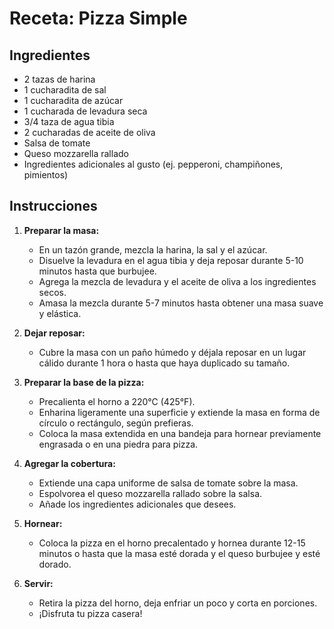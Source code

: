 # Receta: Pizza Simple

## Ingredientes
- 2 tazas de harina
- 1 cucharadita de sal
- 1 cucharadita de azúcar
- 1 cucharada de levadura seca
- 3/4 taza de agua tibia
- 2 cucharadas de aceite de oliva
- Salsa de tomate
- Queso mozzarella rallado
- Ingredientes adicionales al gusto (ej. pepperoni, champiñones, pimientos)

## Instrucciones

1. **Preparar la masa:**
    - En un tazón grande, mezcla la harina, la sal y el azúcar.
    - Disuelve la levadura en el agua tibia y deja reposar durante 5-10 minutos hasta que burbujee.
    - Agrega la mezcla de levadura y el aceite de oliva a los ingredientes secos.
    - Amasa la mezcla durante 5-7 minutos hasta obtener una masa suave y elástica.

2. **Dejar reposar:**
    - Cubre la masa con un paño húmedo y déjala reposar en un lugar cálido durante 1 hora o hasta que haya duplicado su tamaño.

3. **Preparar la base de la pizza:**
    - Precalienta el horno a 220°C (425°F).
    - Enharina ligeramente una superficie y extiende la masa en forma de círculo o rectángulo, según prefieras.
    - Coloca la masa extendida en una bandeja para hornear previamente engrasada o en una piedra para pizza.

4. **Agregar la cobertura:**
    - Extiende una capa uniforme de salsa de tomate sobre la masa.
    - Espolvorea el queso mozzarella rallado sobre la salsa.
    - Añade los ingredientes adicionales que desees.

5. **Hornear:**
    - Coloca la pizza en el horno precalentado y hornea durante 12-15 minutos o hasta que la masa esté dorada y el queso burbujee y esté dorado.

6. **Servir:**
    - Retira la pizza del horno, deja enfriar un poco y corta en porciones.
    - ¡Disfruta tu pizza casera!

